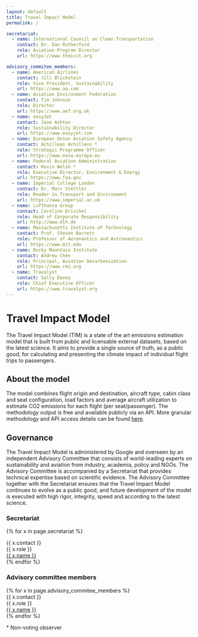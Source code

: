 ```yaml
---
layout: default
title: Travel Impact Model
permalink: /

secretariat:
  - name: International Council on Clean Transportation
    contact: Dr. Dan Rutherford
    role: Aviation Program Director
    url: https://www.theicct.org

advisory_commitee_members:
  - name: American Airlines
    contact: Jill Blickstein
    role: Vice President, Sustainability
    url: https://www.aa.com
  - name: Aviation Environment Federation
    contact: Tim Johnson
    role: Director
    url: https://www.aef.org.uk
  - name: easyJet
    contact: Jane Ashton
    role: Sustainability Director
    url: https://www.easyjet.com
  - name: European Union Aviation Safety Agency
    contact: Achilleas Achilleos *
    role: Strategic Programme Officer
    url: https://www.easa.europa.eu
  - name: Federal Aviation Administration
    contact: Kevin Welsh *
    role: Executive Director, Environment & Energy
    url: https://www.faa.gov
  - name: Imperial College London
    contact: Dr. Marc Stettler
    role: Reader in Transport and Environment
    url: https://www.imperial.ac.uk
  - name: Lufthansa Group
    contact: Caroline Drischel
    role: Head of Corporate Responsibility
    url: http://www.dlh.de
  - name: Massachusetts Institute of Technology
    contact: Prof. Steven Barrett
    role: Professor of Aeronautics and Astronautics
    url: https://www.mit.edu
  - name: Rocky Mountain Institute
    contact: Andrew Chen
    role: Principal, Aviation Decarbonization
    url: https://www.rmi.org
  - name: Travalyst
    contact: Sally Davey
    role: Chief Executive Officer
    url: https://www.travalyst.org
---
```


# Travel Impact Model

The Travel Impact Model (TIM) is a state of the art emissions estimation model that is built from public and licensable external datasets, based on the latest science. It aims to provide a
single source of truth, as a public good, for calculating and presenting the climate impact of individual flight trips to passengers.

## About the model

The model combines flight origin and destination, aircraft type, cabin class and seat configuration, load factors and average aircraft utilization to estimate CO2 emissions for each flight
(per seat/passenger). The methodology output is free and available publicly via an API. More granular methodology and API access details can be found <a href="https://github.com/google/travel-impact-model" aria-label="More granular methodology and API access details" target="_blank">here</a>.

## Governance

The Travel Impact Model is administered by Google and overseen by an independent Advisory Committee that consists of world-leading experts on sustainability and aviation from industry, academia,
policy and NGOs. The Advisory Committee is accompanied by a Secretariat that provides technical expertise based on scientific evidence. The Advisory Committee together with the Secretariat
ensures that the Travel Impact Model continues to evolve as a public good, and future development of the model is executed with high rigor, integrity, speed and according to the latest science.

### Secretariat

{% for x in page.secretariat %}
<div class="name">{{ x.contact }}</div>
<div class="role">{{ x.role }}</div>
<div>
  <a href="{{ x.url }}" target="_blank" class="url">{{ x.name }}</a>
</div>
{% endfor %}

### Advisory committee members

<div class="institutions">
  {% for x in page.advisory_commitee_members %}
  <div class="institution">
    <div class="name">{{ x.contact }}</div>
    <div class="role">{{ x.role }}</div>
    <div>
      <a href="{{ x.url }}" target="_blank" class="url">{{ x.name }}</a>
    </div>
  </div>
  {% endfor %}
</div>

<p class="footnote">
  * Non-voting observer
</p>
